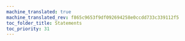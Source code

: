 ```yaml
---
machine_translated: true
machine_translated_rev: f865c9653f9df092694258e0ccdd733c339112f5
toc_folder_title: Statements
toc_priority: 31
---
```



